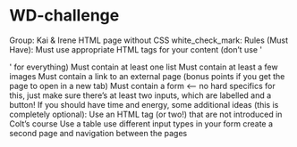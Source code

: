 # WD-challenge
Group: Kai & Irene
HTML page without CSS
white_check_mark: Rules (Must Have):
Must use appropriate HTML tags for your content (don’t use '<div>' for everything)
Must contain at least one list
Must contain at least a few images
Must contain a link to an external page (bonus points if you get the page to open in a new tab)
Must contain a form <-- no hard specifics for this, just make sure there’s at least two inputs, which are labelled and a button!
If you should have time and energy, some additional ideas (this is completely optional):
Use an HTML tag (or two!) that are not introduced in Colt’s course
Use a table
use different input types in your form
create a second page and navigation between the pages
